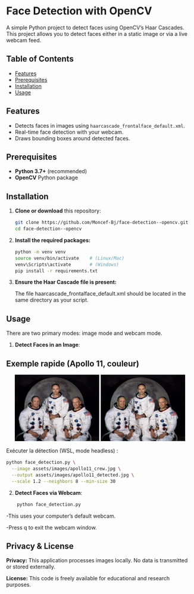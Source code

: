 # Face Detection with OpenCV

A simple Python project to detect faces using OpenCV’s Haar Cascades. This project allows you to detect faces either in a static image or via a live webcam feed.

## Table of Contents
- [Features](#features)
- [Prerequisites](#prerequisites)
- [Installation](#installation)
- [Usage](#usage)


## Features
- Detects faces in images using `haarcascade_frontalface_default.xml`.
- Real-time face detection with your webcam.
- Draws bounding boxes around detected faces.

## Prerequisites
- **Python 3.7+** (recommended)
- **OpenCV** Python package

## Installation

1. **Clone or download** this repository:
   ```bash
   git clone https://github.com/Moncef-Bj/face-detection--opencv.git
   cd face-detection--opencv
   ```
2. **Install the required packages:**
   ```bash
   python -m venv venv
   source venv/bin/activate    # (Linux/Mac)
   venv\Scripts\activate       # (Windows)
   pip install -r requirements.txt
   ```
4. **Ensure the Haar Cascade file is present:**
 
   The file haarcascade_frontalface_default.xml should be located in the same directory as your script.

## Usage ##

There are two primary modes: image mode and webcam mode.

1. **Detect Faces in an Image**:
   
## Exemple rapide (Apollo 11, couleur)

<p align="center">
  <img src="assets/images/apollo11_crew.jpg" alt="Input" width="45%">
  <img src="assets/images/apollo11_detected.jpg" alt="Output" width="45%">
</p>

Exécuter la détection (WSL, mode headless) :
```bash
python face_detection.py \
  --image assets/images/apollo11_crew.jpg \
  --output assets/images/apollo11_detected.jpg \
  --scale 1.2 --neighbors 8 --min-size 30
```

2. **Detect Faces via Webcam**:

```bash
    python face_detection.py
   ```

 -This uses your computer’s default webcam.

 -Press q to exit the webcam window.


## Privacy & License

**Privacy:** This application processes images locally. No data is transmitted or stored externally.
 
**License:** This code is freely available for educational and research purposes.




